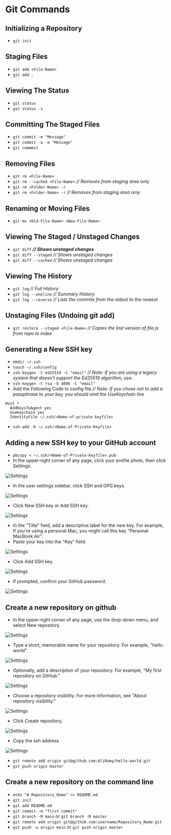 # Git Commands

## Initializing a Repository

- `git init`

## Staging Files

- `git add <File-Name>`
- `git add .`

## Viewing The Status

- `git status`
- `git status -s`

## Committing The Staged Files

- `git commit -m "Message"`
- `git commit -a -m "Message"`
- `git commmit`

## Removing Files

- `git rm <File-Name>`
- `git rm --cached <File-Name>` _// Removes from staging area only_
- `git rm <Folder-Name> -r`
- `git rm <Folder-Name> -r` _// Removes from staging area only_

## Renaming or Moving Files

- `git mv <Old-File-Name> <New-File-Name>`

## Viewing The Staged / Unstaged Changes

- `git diff` _**// Shows unstaged changes**_
- `git diff --staged` _// Shows unstaged changes_
- `git diff --cached` _// Shows unstaged changes_

## Viewing The History

- `git log` _// Full History_
- `git log --oneline` _// Summary History_
- `git log --reverse` _// Lists the commits from the oldest to the newest_

## Unstaging Files (Undoing git add)

- `git restore --staged <File-Name>` _// Copies the last version of file.js from repo to index_

## Generating a New SSH key

- `mkdir ~/.ssh`
- `touch ~/.ssh/config`
- `ssh-keygen -t ed25519 -C "email"`
  _// Note: If you are using a legacy system that doesn't support the Ed25519 algorithm, use:_
- `ssh-keygen -t rsa -b 4096 -C "email"`
- Add the Following Code to config file _// Note: If you chose not to add a passphrase to your key, you should omit the UseKeychain line_

```config
Host *
  AddKeysToAgent yes
  UseKeychain yes
  IdentityFile ~/.ssh/<Name-of-private-keyfile>
```

- `ssh-add -K ~/.ssh/<Name-of-Private-Keyfile>`

## Adding a new SSH key to your GitHub account

- `pbcopy < ~/.ssh/<Name-of-Private-Keyfile>.pub`
- In the upper-right corner of any page, click your profile photo, then click Settings.

![Settings](/Config/images/Settings.png)

- In the user settings sidebar, click SSH and GPG keys.

![Settings](/Config/images/ssh-keys.png)

- Click New SSH key or Add SSH key.

![Settings](/Config/images/add-ssh-key.png)

- In the "Title" field, add a descriptive label for the new key. For example, if you're using a personal Mac, you might call this key "Personal MacBook Air".
- Paste your key into the "Key" field.

![Settings](/Config/images/ssh-key-paste.png)

- Click Add SSH key.

![Settings](/Config/images/ssh-add-key.png)

- If prompted, confirm your GitHub password.

![Settings](/Config/images/sudo_mode_popup.png)

## Create a new repository on github

- In the upper-right corner of any page, use the drop-down menu, and select New repository.

![Settings](/Config/images/repo-create.png)

- Type a short, memorable name for your repository. For example, "hello-world".

![Settings](/Config/images/create-repository-name.png)

- Optionally, add a description of your repository. For example, "My first repository on GitHub."

![Settings](/Config/images/create-repository-desc.png)

- Choose a repository visibility. For more information, see "About repository visibility."

![Settings](/Config/images/create-repository-public-private.png)

- Click Create repository.

![Settings](/Config/images/create-repository-button.png)

- Copy the ssh address

![Settings](/Config/images/git.png)

- `git remote add origin git@github.com:AliRamy/hello-world.git`
- `git push origin master`

## Create a new repository on the command line

- `echo "# Repository_Name" >> README.md`
- `git init`
- `git add README.md`
- `git commit -m "first commit"`
- `git branch -M main` or `git branch -M master`
- `git remote add origin git@github.com:username/Repository_Name.git`
- `git push -u origin main` or `git push origin master`
